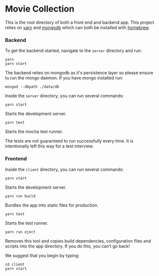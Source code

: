 # Movie Collection
This is the root directory of both a front end and backend app. This project relies on [yarn](https://yarnpkg.com/lang/en/docs/install/) and [mongodb](https://treehouse.github.io/installation-guides/mac/mongo-mac.html) which can both be installed with [homebrew](https://brew.sh/). 


### Backend
To get the backend started, navigate to the `server` directory and run:
  ```
  yarn
  yarn start
  ```

  The backend relies on mongodb as it's persistence layer so please ensure to run the mongo daemon. If you have mongo installed run:

  ```
  mongod --dbpath ./data/db
  ```

Inside the `server` directory, you can run several commands:
  ```
  yarn start
  ```
  Starts the development server.

  ```
  yarn test
  ```
  Starts the mocha test runner.

  The tests are not guaranteed to run successfully every time. It is intentionally left this way for a test interview.

### Frontend
Inside the `client` directory, you can run several commands:

  ```
  yarn start
  ```
  Starts the development server.

  ```
  yarn run build
  ```
  Bundles the app into static files for production.

  ```
  yarn test
  ```
  Starts the test runner.

  ```
  yarn run eject
  ```
  Removes this tool and copies build dependencies, configuration files and scripts into the app directory. If you do this, you can’t go back!

We suggest that you begin by typing:
  ```
  cd client
  yarn start
  ```
